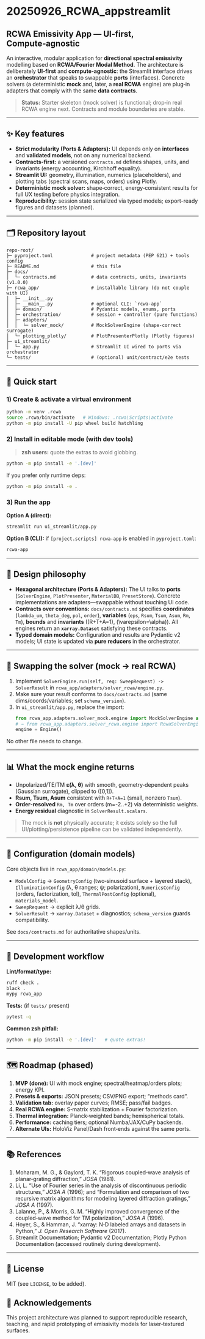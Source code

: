 # 20250926_RCWA_appstreamlit

## RCWA Emissivity App — UI‑first, Compute‑agnostic 

An interactive, modular application for **directional spectral emissivity** modelling based on **RCWA/Fourier Modal Method**. The architecture is deliberately **UI‑first** and **compute‑agnostic**: the Streamlit interface drives an **orchestrator** that speaks to swappable **ports** (interfaces). Concrete solvers (a deterministic **mock** and, later, a **real RCWA** engine) are plug‑in adapters that comply with the same **data contracts**.

> **Status:** Starter skeleton (mock solver) is functional; drop‑in real RCWA engine next. Contracts and module boundaries are stable.

---

## ✨ Key features
- **Strict modularity (Ports & Adapters):** UI depends only on **interfaces** and **validated models**, not on any numerical backend.
- **Contracts-first:** a versioned `contracts.md` defines shapes, units, and invariants (energy accounting, Kirchhoff equality).
- **Streamlit UI:** geometry, illumination, numerics (placeholders), and plotting tabs (spectral scans, maps, orders) using Plotly.
- **Deterministic mock solver:** shape‑correct, energy‑consistent results for full UX testing before physics integration.
- **Reproducibility:** session state serialized via typed models; export-ready figures and datasets (planned).

---

## 🗂 Repository layout
```
repo-root/
├─ pyproject.toml              # project metadata (PEP 621) + tools config
├─ README.md                   # this file
├─ docs/
│  └─ contracts.md             # data contracts, units, invariants (v1.0.0)
├─ rcwa_app/                   # installable library (do not couple with UI)
│  ├─ __init__.py
│  ├─ __main__.py              # optional CLI: `rcwa-app`
│  ├─ domain/                  # Pydantic models, enums, ports
│  ├─ orchestration/           # session + controller (pure functions)
│  ├─ adapters/
│  │  └─ solver_mock/          # MockSolverEngine (shape-correct surrogate)
│  └─ plotting_plotly/         # PlotPresenterPlotly (Plotly figures)
├─ ui_streamlit/
│  └─ app.py                   # Streamlit UI wired to ports via orchestrator
└─ tests/                      # (optional) unit/contract/e2e tests
```

---

## 🚀 Quick start

### 1) Create & activate a virtual environment
```bash
python -m venv .rcwa
source .rcwa/bin/activate   # Windows: .rcwa\Scripts\activate
python -m pip install -U pip wheel build hatchling
```

### 2) Install in editable mode (with dev tools)
> **zsh users:** quote the extras to avoid globbing.
```bash
python -m pip install -e '.[dev]'
```
If you prefer only runtime deps:
```bash
python -m pip install -e .
```

### 3) Run the app
**Option A (direct):**
```bash
streamlit run ui_streamlit/app.py
```
**Option B (CLI):** if `[project.scripts] rcwa-app` is enabled in `pyproject.toml`:
```bash
rcwa-app
```

---

## 🧭 Design philosophy
- **Hexagonal architecture (Ports & Adapters):** The UI talks to **ports** (`SolverEngine`, `PlotPresenter`, `MaterialDB`, `PresetStore`). Concrete implementations are adapters—swappable without touching UI code.
- **Contracts over conventions:** `docs/contracts.md` specifies **coordinates** (`lambda_um`, `theta_deg`, `pol`, `order`), **variables** (`eps`, `Rsum`, `Tsum`, `Asum`, `Rm`, `Tm`), **bounds** and **invariants** (\(R+T+A=1\), \(\varepsilon=\alpha\)). All engines return an **`xarray.Dataset`** satisfying these contracts.
- **Typed domain models:** Configuration and results are Pydantic v2 models; UI state is updated via **pure reducers** in the orchestrator.

---

## 🔌 Swapping the solver (mock → real RCWA)
1. Implement `SolverEngine.run(self, req: SweepRequest) -> SolverResult` in `rcwa_app/adapters/solver_rcwa/engine.py`.
2. Make sure your result conforms to `docs/contracts.md` (same dims/coords/variables; set `schema_version`).
3. In `ui_streamlit/app.py`, replace the import:
   ```python
   from rcwa_app.adapters.solver_mock.engine import MockSolverEngine as Engine
   # → from rcwa_app.adapters.solver_rcwa.engine import RcwaSolverEngine as Engine
   engine = Engine()
   ```
No other file needs to change.

---

## 📊 What the mock engine returns
- Unpolarized/TE/TM **ε(λ, θ)** with smooth, geometry‑dependent peaks (Gaussian surrogate), clipped to \([0,1]\).
- **Rsum, Tsum, Asum** consistent with `R+T+A=1` (small, nonzero `Tsum`).
- **Order‑resolved** `Rm, Tm` over orders \(m=-2..+2\) via deterministic weights.
- **Energy residual** diagnostic in `SolverResult.scalars`.

> The mock is **not** physically accurate; it exists solely so the full UI/plotting/persistence pipeline can be validated independently.

---

## 🧩 Configuration (domain models)
Core objects live in `rcwa_app/domain/models.py`:
- `ModelConfig` → `GeometryConfig` (two‑sinusoid surface + layered stack), `IlluminationConfig` (λ, θ ranges; ψ; polarization), `NumericsConfig` (orders, factorization, tol), `ThermalPostConfig` (optional), `materials_model`.
- `SweepRequest` → explicit λ/θ grids.
- `SolverResult` → `xarray.Dataset` + diagnostics; `schema_version` guards compatibility.

See `docs/contracts.md` for authoritative shapes/units.

---

## 🧪 Development workflow
**Lint/format/type:**
```bash
ruff check .
black .
mypy rcwa_app
```
**Tests:** (if `tests/` present)
```bash
pytest -q
```

**Common zsh pitfall:**
```bash
python -m pip install -e '.[dev]'   # quote extras!
```

---

## 🗺 Roadmap (phased)
1. **MVP (done):** UI with mock engine; spectral/heatmap/orders plots; energy KPI.
2. **Presets & exports:** JSON presets; CSV/PNG export; “methods card”.
3. **Validation tab:** overlay paper curves; RMSE; pass/fail badges.
4. **Real RCWA engine:** S‑matrix stabilization + Fourier factorization.
5. **Thermal integration:** Planck‑weighted bands; hemispherical totals.
6. **Performance:** caching tiers; optional Numba/JAX/CuPy backends.
7. **Alternate UIs:** HoloViz Panel/Dash front‑ends against the same ports.

---

## 📚 References
1. Moharam, M. G., & Gaylord, T. K. “Rigorous coupled‑wave analysis of planar‑grating diffraction,” *JOSA* (1981).
2. Li, L. “Use of Fourier series in the analysis of discontinuous periodic structures,” *JOSA A* (1996); and “Formulation and comparison of two recursive matrix algorithms for modeling layered diffraction gratings,” *JOSA A* (1997).
3. Lalanne, P., & Morris, G. M. “Highly improved convergence of the coupled‑wave method for TM polarization,” *JOSA A* (1996).
4. Hoyer, S., & Hamman, J. “xarray: N‑D labeled arrays and datasets in Python,” *J. Open Research Software* (2017).
5. Streamlit Documentation; Pydantic v2 Documentation; Plotly Python Documentation (accessed routinely during development).

---

## 📝 License
MIT (see `LICENSE`, to be added).

## 🙌 Acknowledgements
This project architecture was planned to support reproducible research, teaching, and rapid prototyping of emissivity models for laser‑textured surfaces.

